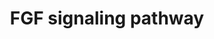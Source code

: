 ---
annotations:
- id: PW:0000328
  parent: signaling pathway
  type: Pathway Ontology
  value: fibroblast growth factor signaling pathway
authors:
- SFGKrens
- Khanspers
- MaintBot
- Thomas
- Lousk
- Christine Chichester
- Fehrhart
- AlexanderPico
- Andra
- DeSl
- Susan
- Egonw
citedin:
- link: PMC5727169
description: 'Fibroblast growth factors, or FGFs, are a family of growth factors,
  with members involved in angiogenesis, wound healing, embryonic development and
  various endocrine signaling pathways. The FGFs are heparin-binding proteins and
  interactions with cell-surface-associated heparan sulfate proteoglycans have been
  shown to be essential for FGF signal transduction. FGFs are key players in the processes
  of proliferation and differentiation of wide variety of cells and tissues. Source:
  Wikipedia (https://en.wikipedia.org/wiki/Fibroblast_growth_factor)'
last-edited: 2021-05-27
organisms:
- Danio rerio
redirect_from:
- /index.php/Pathway:WP152
- /instance/WP152
- /instance/WP152_rr118460
revision: r118460
schema-jsonld:
- '@context': https://schema.org/
  '@id': https://wikipathways.github.io/pathways/WP152.html
  '@type': Dataset
  creator:
    '@type': Organization
    name: WikiPathways
  description: 'Fibroblast growth factors, or FGFs, are a family of growth factors,
    with members involved in angiogenesis, wound healing, embryonic development and
    various endocrine signaling pathways. The FGFs are heparin-binding proteins and
    interactions with cell-surface-associated heparan sulfate proteoglycans have been
    shown to be essential for FGF signal transduction. FGFs are key players in the
    processes of proliferation and differentiation of wide variety of cells and tissues.
    Source: Wikipedia (https://en.wikipedia.org/wiki/Fibroblast_growth_factor)'
  keywords:
  - Bad
  - Calcium
  - ERK1 / mapk3
  - ERK2 / mapk1
  - FRS2
  - MNK2 / MKNK2
  - PKC / itpkc#
  - PLC-gamma#
  - PTP1b
  - RAF1l
  - SAPK3 / ERK6
  - SP8
  - SP8l
  - SP9
  - aRAFl
  - araf
  - atf2l#
  - atf3
  - atf7a
  - atf7b
  - bmp4
  - braf
  - cPLA2
  - casanova / sox32
  - cbl
  - cdh1
  - chrd
  - creb1a
  - creb1b
  - dusp1 / MKP1
  - dusp6 / mkp3
  - eEF2K
  - eIF4EB
  - eIF4Ea
  - egr1
  - egr2a
  - egr2b
  - elk3
  - elk4 / sap1
  - erk5 / MAPK7
  - ets1a
  - ets1b
  - etv5b
  - fgf1
  - fgf10
  - fgf10b
  - fgf11#
  - fgf12#
  - fgf13
  - fgf13l
  - fgf14#
  - fgf16#
  - fgf17a
  - fgf17b
  - fgf18a
  - fgf18b
  - fgf19#
  - fgf2
  - fgf20a#
  - fgf20b#
  - fgf21
  - fgf22#
  - fgf23
  - fgf24
  - fgf3
  - fgf4
  - fgf5
  - fgf6
  - fgf7
  - fgf8
  - fgfr1
  - fgfr1op2
  - fgfr2
  - fgfr3
  - fgfr4
  - fgfrl1a#
  - fgfrl1b
  - flh
  - fos
  - gata5
  - gbx1
  - gbx2
  - grb2
  - gsc
  - il17rd / sef
  - jnk1 / MAPK8
  - jun
  - junb
  - kRASa
  - mapkapk2
  - mapkapk5
  - mek1l
  - mek2l
  - mkk3
  - mkk4
  - mkp3 / dusp6
  - mos
  - mycn
  - nRAS
  - nr2f5
  - ntl
  - p38a / MAPK14a
  - p38b / MAPK14b
  - pcdh8
  - pea3
  - ptpn11a
  - rasgrf2
  - rps6ka3a
  - rps6kal
  - rps6kb1
  - sef / il17rd
  - sh3gl1
  - sh3gl2
  - sh3gl3
  - sh3glb1
  - sh3glb2
  - shcbp1 / shc
  - sip
  - snai1a
  - snai1b#
  - snai2
  - sos1
  - sox17
  - sox32 / cas
  - sp1
  - spry-rp1#
  - spry2
  - spry4
  - srf
  - tak1
  - tbx16
  - tbx6
  - usf2
  license: CC0
  name: FGF signaling pathway
seo: CreativeWork
title: FGF signaling pathway
wpid: WP152
---